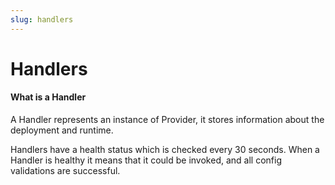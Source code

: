 ```yaml
---
slug: handlers
---
```


# Handlers

#### What is a Handler

A Handler represents an instance of Provider, it stores information about the deployment and runtime.

Handlers have a health status which is checked every 30 seconds. When a Handler is healthy it means that it could be invoked, and all config validations are successful.

